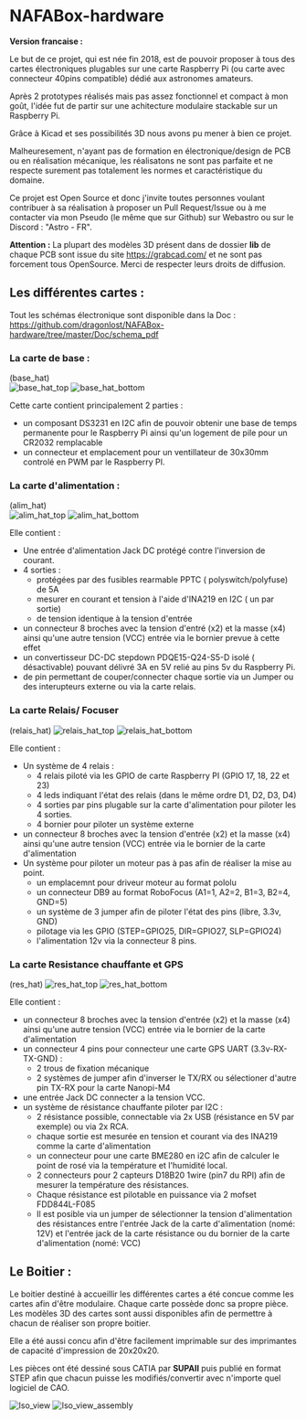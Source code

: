 # NAFABox-hardware   



__Version francaise :__    


Le but de ce projet, qui est née fin 2018, est de pouvoir proposer à tous des cartes électroniques plugables sur une carte Raspberry Pi (ou carte avec connecteur 40pins compatible) dédié aux astronomes amateurs.

Après 2 prototypes réalisés mais pas assez fonctionnel et compact à mon goût, l'idée fut de partir sur une achitecture modulaire stackable sur un Raspberry Pi.

Grâce à Kicad et ses possibilités 3D nous avons pu mener à bien ce projet.

Malheuresement, n'ayant pas de formation en électronique/design de PCB ou en réalisation mécanique, les réalisatons ne sont pas parfaite et ne respecte surement pas totalement les normes et caractéristique du domaine.

Ce projet est Open Source et donc j'invite toutes personnes voulant contribuer à sa réalisation à proposer un Pull Request/Issue ou à me contacter via mon Pseudo (le même que sur Github) sur Webastro ou sur le Discord : "Astro - FR".

__Attention :__ La plupart des modèles 3D présent dans de dossier __lib__ de chaque PCB sont issue du site https://grabcad.com/ et ne sont pas forcement tous OpenSource. Merci de respecter leurs droits de diffusion.

## Les différentes cartes :

Tout les schémas électronique sont disponible dans la Doc : https://github.com/dragonlost/NAFABox-hardware/tree/master/Doc/schema_pdf

### La carte de base :
(base_hat)     
![base_hat_top](https://github.com/dragonlost/NAFABox-hardware/raw/master/Doc/picture/base_hat_top.jpg) 
![base_hat_bottom](https://github.com/dragonlost/NAFABox-hardware/raw/master/Doc/picture/base_hat_bottom.jpg) 

Cette carte contient principalement 2 parties : 
- un composant DS3231 en I2C afin de pouvoir obtenir une base de temps permanente pour le Raspberry Pi ainsi qu'un logement de pile pour un CR2032 remplacable
- un connecteur et emplacement pour un ventillateur de 30x30mm controlé en PWM par le Raspberry PI.  

### La carte d'alimentation :
(alim_hat)    
![alim_hat_top](https://github.com/dragonlost/NAFABox-hardware/raw/master/Doc/picture/alim_hat_top.jpg) 
![alim_hat_bottom](https://github.com/dragonlost/NAFABox-hardware/raw/master/Doc/picture/alim_hat_bottom.jpg) 

Elle contient :
- Une entrée d'alimentation Jack DC protégé contre l'inversion de courant.
- 4 sorties :
	- protégées par des fusibles rearmable PPTC ( polyswitch/polyfuse) de 5A
	- mesurer en courant et tension à l'aide d'INA219 en I2C ( un par sortie)
	- de tension identique à la tension d'entrée
- un connecteur 8 broches avec la tension d'entré (x2) et la masse (x4) ainsi qu'une autre tension (VCC) entrée via le bornier prevue à cette effet
- un convertisseur DC-DC stepdown PDQE15-Q24-S5-D isolé ( désactivable) pouvant délivré 3A en 5V relié au pins 5v du Raspberry Pi.
- de pin permettant de couper/connecter chaque sortie via un Jumper ou des interupteurs externe ou via la carte relais.

### La carte Relais/ Focuser
(relais_hat)
![relais_hat_top](https://github.com/dragonlost/NAFABox-hardware/raw/master/Doc/picture/relais_hat_top.jpg) 
![relais_hat_bottom](https://github.com/dragonlost/NAFABox-hardware/raw/master/Doc/picture/relais_hat_bottom.jpg) 

Elle contient :
- Un système de 4 relais :
	- 4 relais piloté via les GPIO de carte Raspberry PI (GPIO 17, 18, 22 et 23)
	- 4 leds indiquant l'état des relais (dans le même ordre D1, D2, D3, D4)
	- 4 sorties par pins plugable sur la carte d'alimentation pour piloter les 4 sorties.
	- 4 bornier pour piloter un système externe
- un connecteur 8 broches avec la tension d'entrée (x2) et la masse (x4) ainsi qu'une autre tension (VCC) entrée via le bornier de la carte d'alimentation
- Un système pour piloter un moteur pas à pas afin de réaliser la mise au point.
	- un emplacemnt pour driveur moteur au format pololu
	- un connecteur DB9 au format RoboFocus (A1=1, A2=2, B1=3, B2=4, GND=5)
	- un système de 3 jumper afin de piloter l'état des pins (libre, 3.3v, GND)
	- pilotage via les GPIO (STEP=GPIO25, DIR=GPIO27, SLP=GPIO24)
	- l'alimentation 12v via la connecteur 8 pins.

### La carte Resistance chauffante et GPS
(res_hat)
![res_hat_top](https://github.com/dragonlost/NAFABox-hardware/raw/master/Doc/picture/res_hat_top.jpg) 
![res_hat_bottom](https://github.com/dragonlost/NAFABox-hardware/raw/master/Doc/picture/res_hat_bottom.jpg) 

Elle contient :
- un connecteur 8 broches avec la tension d'entrée (x2) et la masse (x4) ainsi qu'une autre tension (VCC) entrée via le bornier de la carte d'alimentation
- un connecteur 4 pins pour connecteur une carte GPS UART (3.3v-RX-TX-GND) :
	- 2 trous de fixation mécanique
	- 2 systèmes de jumper afin d'inverser le TX/RX ou sélectioner d'autre pin TX-RX pour la carte Nanopi-M4 
- une entrée Jack DC connecter a la tension VCC.
- un système de résistance chauffante piloter par I2C :
	- 2 résistance possible, connectable via 2x USB (résistance en 5V par exemple) ou via 2x RCA.
	- chaque sortie est mesurée en tension et courant via des INA219 comme la carte d'alimentation
	- un connecteur pour une carte BME280 en i2C afin de calculer le point de rosé via la température et l'humidité local.
	- 2 connecteurs pour 2 capteurs D18B20 1wire (pin7 du RPI) afin de mesurer la température des résistances.
	- Chaque résistance est pilotable en puissance via 2 mofset FDD844L-F085
	- Il est posible via un jumper de sélectionner la tension d'alimentation des résistances entre l'entrée Jack de la carte d'alimentation (nomé: 12V) et l'entrée jack de la carte résistance ou du bornier de la carte d'alimentation (nomé: VCC)
	
	
## Le Boitier :

Le boitier destiné à accueillir les différentes cartes a été concue comme les cartes afin d'être modulaire. Chaque carte possède donc sa propre pièce.    
Les modèles 3D des cartes sont aussi disponibles afin de permettre à chacun de réaliser son propre boitier.

Elle a été aussi concu afin d'être facilement imprimable sur des imprimantes de capacité d'impression de 20x20x20.    

Les pièces ont été dessiné sous CATIA par __SUPAII__ puis publié en format STEP afin que chacun puisse les modifiés/convertir avec n'importe quel logiciel de CAO.    

![Iso_view](https://github.com/dragonlost/NAFABox-hardware/blob/master/Doc/picture/Iso_view.jpg)
![Iso_view_assembly](https://github.com/dragonlost/NAFABox-hardware/blob/master/Doc/picture/Iso_view_assembly.jpg)

